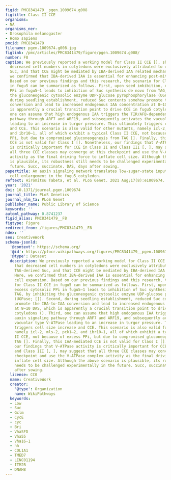 ```yaml
---
figid: PMC8341479__pgen.1009674.g008
figtitle: Class II CCE
organisms:
- NA
organisms_ner:
- Drosophila melanogaster
- Homo sapiens
pmcid: PMC8341479
filename: pgen.1009674.g008.jpg
figlink: /pmc/articles/PMC8341479/figure/pgen.1009674.g008/
number: F8
caption: We previously reported a working model for Class II CCE [], showing that
  decreased cell numbers in cotyledons were exclusively attributed to decreased TAG-derived
  Suc, and that CCE might be mediated by IBA-derived IAA related mechanism. Here,
  we confirmed that IBA-derived IAA is essential for enhancing post-mitotic cell expansion.
  Based on our previous findings and this research, the scenario for Class II CCE
  in fugu5 can be summarized as follows. First, upon seed imbibition, excess cytosolic
  PPi in fugu5–1 leads to inhibition of Suc synthesis de novo from TAG, by inhibiting
  the gluconeogenic cytosolic enzyme UDP-glucose pyrophosphorylase (UGPase; []). Second,
  during seedling establishment, reduced Suc contents somehow promote the IBA-to-IAA
  conversion and lead to increased endogenous IAA concentration at 8–10 DAS, which
  is apparently a crucial transition point to drive CCE in fugu5 cotyledons (). Third,
  one can assume that high endogenous IAA triggers the TIR/AFB-dependent auxin signaling
  pathway through ARF7 and ARF19, and subsequently activates the vacuolar type V-ATPase
  leading to an increase in turgor pressure. This ultimately triggers cell size increase
  and CCE. This scenario is also valid for other mutants, namely icl-2, mls-2, pck1–2,
  and ibr10–1, all of which exhibit a typical Class II CCE, not because of excess
  PPi, but due to compromised gluconeogenesis from TAG []. Finally, this IAA-mediated
  CCE is not valid for Class I []. Nonetheless, our findings that V-ATPase activity
  is critically important for CCE in Class II and Class III [, ], may suggest that
  all three CCE classes may converge at this checkpoint and use the V-ATPase complex
  activity as the final driving force to inflate cell size. Although the above scenario
  is plausible, its robustness still needs to be challenged experimentally in the
  future. Succ, succinate. DAS, days after sowing.
papertitle: An auxin signaling network translates low-sugar-state input into compensated
  cell enlargement in the fugu5 cotyledon.
reftext: Hiromitsu Tabeta, et al. PLoS Genet. 2021 Aug;17(8):e1009674.
year: '2021'
doi: 10.1371/journal.pgen.1009674
journal_title: PLoS Genetics
journal_nlm_ta: PLoS Genet
publisher_name: Public Library of Science
keywords: ''
automl_pathway: 0.8741237
figid_alias: PMC8341479__F8
figtype: Figure
redirect_from: /figures/PMC8341479__F8
ndex: ''
seo: CreativeWork
schema-jsonld:
  '@context': https://schema.org/
  '@id': https://pfocr.wikipathways.org/figures/PMC8341479__pgen.1009674.g008.html
  '@type': Dataset
  description: We previously reported a working model for Class II CCE [], showing
    that decreased cell numbers in cotyledons were exclusively attributed to decreased
    TAG-derived Suc, and that CCE might be mediated by IBA-derived IAA related mechanism.
    Here, we confirmed that IBA-derived IAA is essential for enhancing post-mitotic
    cell expansion. Based on our previous findings and this research, the scenario
    for Class II CCE in fugu5 can be summarized as follows. First, upon seed imbibition,
    excess cytosolic PPi in fugu5–1 leads to inhibition of Suc synthesis de novo from
    TAG, by inhibiting the gluconeogenic cytosolic enzyme UDP-glucose pyrophosphorylase
    (UGPase; []). Second, during seedling establishment, reduced Suc contents somehow
    promote the IBA-to-IAA conversion and lead to increased endogenous IAA concentration
    at 8–10 DAS, which is apparently a crucial transition point to drive CCE in fugu5
    cotyledons (). Third, one can assume that high endogenous IAA triggers the TIR/AFB-dependent
    auxin signaling pathway through ARF7 and ARF19, and subsequently activates the
    vacuolar type V-ATPase leading to an increase in turgor pressure. This ultimately
    triggers cell size increase and CCE. This scenario is also valid for other mutants,
    namely icl-2, mls-2, pck1–2, and ibr10–1, all of which exhibit a typical Class
    II CCE, not because of excess PPi, but due to compromised gluconeogenesis from
    TAG []. Finally, this IAA-mediated CCE is not valid for Class I []. Nonetheless,
    our findings that V-ATPase activity is critically important for CCE in Class II
    and Class III [, ], may suggest that all three CCE classes may converge at this
    checkpoint and use the V-ATPase complex activity as the final driving force to
    inflate cell size. Although the above scenario is plausible, its robustness still
    needs to be challenged experimentally in the future. Succ, succinate. DAS, days
    after sowing.
  license: CC0
  name: CreativeWork
  creator:
    '@type': Organization
    name: WikiPathways
  keywords:
  - Low
  - Suc
  - Gclm
  - CycE
  - cyc
  - Bri
  - VhaSFD
  - Vha55
  - Vha16-1
  - hh
  - COL1A1
  - TMED7
  - LINC01194
  - ITM2B
  - DNAH8
---
```

